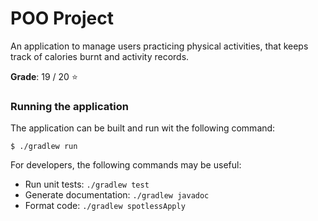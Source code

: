 # POO Project

An application to manage users practicing physical activities, that keeps track of calories burnt
and activity records.

**Grade**: 19 / 20 ⭐

### Running the application

The application can be built and run wit the following command:

```console
$ ./gradlew run
```

For developers, the following commands may be useful:

 - Run unit tests: `./gradlew test`
 - Generate documentation: `./gradlew javadoc`
 - Format code: `./gradlew spotlessApply`
